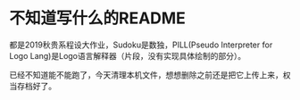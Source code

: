# 不知道写什么的README

都是2019秋贵系程设大作业，Sudoku是数独，PILL(Pseudo Interpreter for Logo Lang)是Logo语言解释器（片段，没有实现具体绘制的部分）。

已经不知道能不能跑了，今天清理本机文件，想想删除之前还是把它上传上来，权当存档好了。